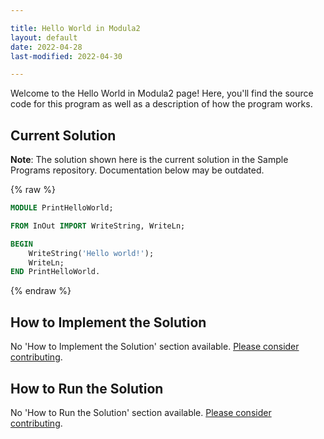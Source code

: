 ```yaml
---

title: Hello World in Modula2
layout: default
date: 2022-04-28
last-modified: 2022-04-30

---
```


Welcome to the Hello World in Modula2 page! Here, you'll find the source code for this program as well as a description of how the program works.

## Current Solution

**Note**: The solution shown here is the current solution in the Sample Programs repository. Documentation below may be outdated.

{% raw %}

```Modula2
MODULE PrintHelloWorld;

FROM InOut IMPORT WriteString, WriteLn;

BEGIN
	WriteString('Hello world!');
	WriteLn;
END PrintHelloWorld.
```

{% endraw %}

## How to Implement the Solution

No 'How to Implement the Solution' section available. [Please consider contributing](https://github.com/TheRenegadeCoder/sample-programs-website).

## How to Run the Solution

No 'How to Run the Solution' section available. [Please consider contributing](https://github.com/TheRenegadeCoder/sample-programs-website).